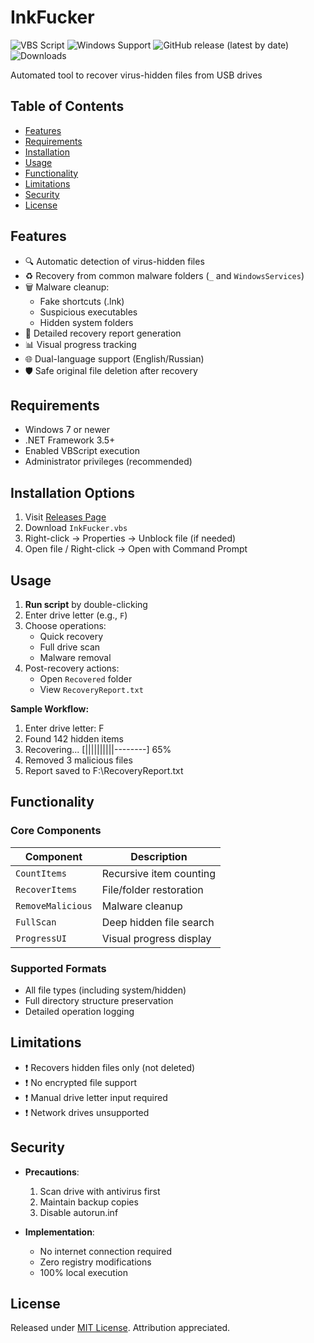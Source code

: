 # InkFucker

![VBS Script](https://img.shields.io/badge/Language-VBScript-8A2BE2) 
![Windows Support](https://img.shields.io/badge/Platform-Windows-0078D6)
![GitHub release (latest by date)](https://img.shields.io/github/v/release/takeshikodev/InkFucker)
![Downloads](https://img.shields.io/github/downloads/takeshikodev/InkFucker/total)

Automated tool to recover virus-hidden files from USB drives

## Table of Contents

- [Features](#features)
- [Requirements](#requirements)
- [Installation](#installation)
- [Usage](#usage)
- [Functionality](#functionality)
- [Limitations](#limitations)
- [Security](#security)
- [License](#license)

## Features

- 🔍 Automatic detection of virus-hidden files
- ♻️ Recovery from common malware folders (`_` and `WindowsServices`)
- 🗑️ Malware cleanup:
  - Fake shortcuts (.lnk)
  - Suspicious executables
  - Hidden system folders
- 📄 Detailed recovery report generation
- 📊 Visual progress tracking
- 🌐 Dual-language support (English/Russian)
- 🛡️ Safe original file deletion after recovery

## Requirements

- Windows 7 or newer
- .NET Framework 3.5+
- Enabled VBScript execution
- Administrator privileges (recommended)

## Installation Options

1. Visit [Releases Page](https://github.com/takeshikodev/InkFucker/releases)
2. Download `InkFucker.vbs`
3. Right-click → Properties → Unblock file (if needed)
4. Open file / Right-click -> Open with Command Prompt

## Usage

1. **Run script** by double-clicking
2. Enter drive letter (e.g., `F`)
3. Choose operations:
   - Quick recovery
   - Full drive scan
   - Malware removal
4. Post-recovery actions:
   - Open `Recovered` folder
   - View `RecoveryReport.txt`

**Sample Workflow:**

1. Enter drive letter: F
2. Found 142 hidden items
3. Recovering... [||||||||||--------] 65%
4. Removed 3 malicious files
5. Report saved to F:\RecoveryReport.txt

## Functionality

### Core Components

| Component           | Description                              |
|---------------------|------------------------------------------|
| `CountItems`        | Recursive item counting                  |
| `RecoverItems`      | File/folder restoration                  |
| `RemoveMalicious`   | Malware cleanup                          |
| `FullScan`          | Deep hidden file search                  |
| `ProgressUI`        | Visual progress display                  |

### Supported Formats
- All file types (including system/hidden)
- Full directory structure preservation
- Detailed operation logging

## Limitations

- ❗ Recovers hidden files only (not deleted)
- ❗ No encrypted file support
- ❗ Manual drive letter input required
- ❗ Network drives unsupported

## Security

- **Precautions**:
  1. Scan drive with antivirus first
  2. Maintain backup copies
  3. Disable autorun.inf

- **Implementation**:
  - No internet connection required
  - Zero registry modifications
  - 100% local execution

## License

Released under [MIT License](LICENSE). Attribution appreciated.
